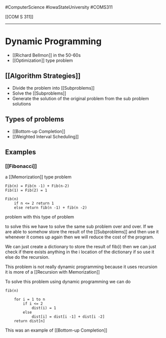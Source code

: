#ComputerScience  #IowaStateUniversity  #COMS311 


[[COM S 311]] 

---

# Dynamic Programming

- [[Richard Bellmon]] in the 50-60s
- [[Optimization]] type problem

## [[Algorithm Strategies]]
- Divide the problem into [[Subproblems]] 
- Solve the [[Subproblems]]
- Generate the solution of the original problem from the sub problem solutions

## Types of problems
- [[Bottom-up Completion]]
- [[Weighted Interval Scheduling]]

## Examples

### [[Fibonacci]]

a [[Memorization]] type problem

``` 
Fib(n) = Fib(n -1) + Fib(n-2)
Fib(1) = Fib(2) = 1

Fib(n) 
	if n <= 2 return 1
	else return fib(n -1) + fib(n -2)
```

problem with this type of problem 

to solve this we have to solve the same sub problem over and over. If we are able to somehow store the result of the [[Subproblems]] and then use it whenever it comes up again then we will reduce the cost of the program. 

We can just create a dictionary to store the result of fib(i) then we can just check if there exists anything in the i location of the dictionary if so use it else do the recursion.


This problem is not really dynamic programming because it uses recursion it is more of a [[Recursion with Memorization]]

To solve this problem using dynamic programming we can do 

```
fib(n)

	for i = 1 to n
		if i <= 2 
			dist(i) = 1
		else 
			dist[i] = dist[i -1] + dist[i -2]
	return dist[n]

```

This was an example of [[Bottom-up Completion]]
